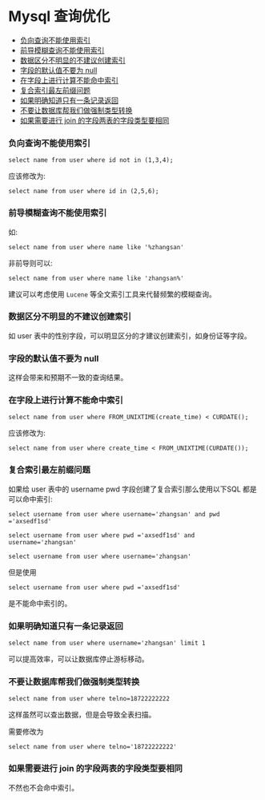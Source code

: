 # Mysql 查询优化


<!-- @import "[TOC]" {cmd="toc" depthFrom=2 depthTo=6 orderedList=false} -->
<!-- code_chunk_output -->

* [负向查询不能使用索引](#负向查询不能使用索引)
* [前导模糊查询不能使用索引](#前导模糊查询不能使用索引)
* [数据区分不明显的不建议创建索引](#数据区分不明显的不建议创建索引)
* [字段的默认值不要为 null](#字段的默认值不要为-null)
* [在字段上进行计算不能命中索引](#在字段上进行计算不能命中索引)
* [复合索引最左前缀问题](#复合索引最左前缀问题)
* [如果明确知道只有一条记录返回](#如果明确知道只有一条记录返回)
* [不要让数据库帮我们做强制类型转换](#不要让数据库帮我们做强制类型转换)
* [如果需要进行 join 的字段两表的字段类型要相同](#如果需要进行-join-的字段两表的字段类型要相同)

<!-- /code_chunk_output -->


### 负向查询不能使用索引

```
select name from user where id not in (1,3,4);
```

应该修改为:

```
select name from user where id in (2,5,6);
```

### 前导模糊查询不能使用索引

如:

```
select name from user where name like '%zhangsan'
```

非前导则可以:

```
select name from user where name like 'zhangsan%'
```

建议可以考虑使用 `Lucene` 等全文索引工具来代替频繁的模糊查询。

### 数据区分不明显的不建议创建索引

如 user 表中的性别字段，可以明显区分的才建议创建索引，如身份证等字段。

### 字段的默认值不要为 null

这样会带来和预期不一致的查询结果。

### 在字段上进行计算不能命中索引

```
select name from user where FROM_UNIXTIME(create_time) < CURDATE();
```

应该修改为:

```
select name from user where create_time < FROM_UNIXTIME(CURDATE());
```

### 复合索引最左前缀问题

如果给 user 表中的 username pwd 字段创建了复合索引那么使用以下SQL 都是可以命中索引:

```
select username from user where username='zhangsan' and pwd ='axsedf1sd'

select username from user where pwd ='axsedf1sd' and username='zhangsan'

select username from user where username='zhangsan'
```

但是使用

```
select username from user where pwd ='axsedf1sd'
```

是不能命中索引的。

### 如果明确知道只有一条记录返回

```
select name from user where username='zhangsan' limit 1
```

可以提高效率，可以让数据库停止游标移动。

### 不要让数据库帮我们做强制类型转换

```
select name from user where telno=18722222222
```

这样虽然可以查出数据，但是会导致全表扫描。

需要修改为

```
select name from user where telno='18722222222'
```

### 如果需要进行 join 的字段两表的字段类型要相同

不然也不会命中索引。
